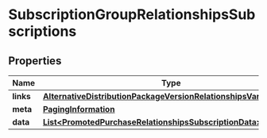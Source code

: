 

# SubscriptionGroupRelationshipsSubscriptions


## Properties

| Name | Type | Description | Notes |
|------------ | ------------- | ------------- | -------------|
|**links** | [**AlternativeDistributionPackageVersionRelationshipsVariantsLinks**](AlternativeDistributionPackageVersionRelationshipsVariantsLinks.md) |  |  [optional] |
|**meta** | [**PagingInformation**](PagingInformation.md) |  |  [optional] |
|**data** | [**List&lt;PromotedPurchaseRelationshipsSubscriptionData&gt;**](PromotedPurchaseRelationshipsSubscriptionData.md) |  |  [optional] |



